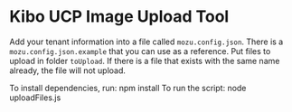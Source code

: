 
# Kibo UCP Image Upload Tool

Add your tenant information into a file called `mozu.config.json`. There is a `mozu.config.json.example` that you can use as a reference.
Put files to upload in folder `toUpload`. If there is a file that exists with the same name already, the file will not upload.

To install dependencies, run:
    npm install
To run the script:
    node uploadFiles.js


